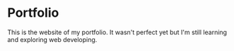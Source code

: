 # Portfolio
This is the website of my portfolio. It wasn't perfect yet but I'm still learning and exploring web developing.
